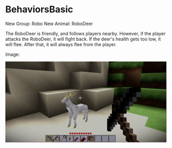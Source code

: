 # BehaviorsBasic

New Group: Robo
New Animal: RoboDeer

The RoboDeer is friendly, and follows players nearby. However, if the player attacks the RoboDeer, it will fight back. If the deer's health gets too low, it will flee. After that, it will always flee from the player.

Image: 

![](https://github.com/HannahGuo/BehaviorsBasic/blob/master/images/roboDeerImage.png)
